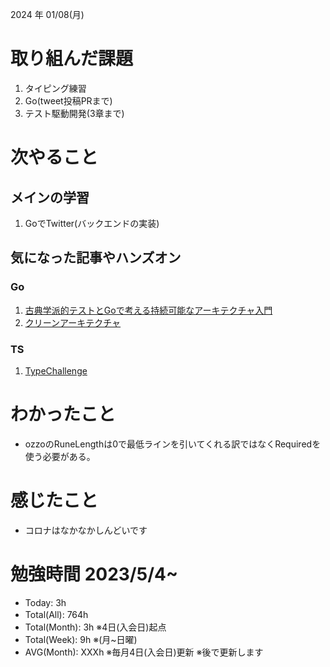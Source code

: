 
2024 年 01/08(月)

# 取り組んだ課題
1. タイピング練習
2. Go(tweet投稿PRまで)
3. テスト駆動開発(3章まで)
 
# 次やること

## メインの学習

1. GoでTwitter(バックエンドの実装)

## 気になった記事やハンズオン

### Go
1. [古典学派的テストとGoで考える持続可能なアーキテクチャ入門](https://zenn.dev/jy8752/books/73769005e6afa9/viewer/chapter1)
2. [クリーンアーキテクチャ](https://nuits.jp/entry/easiest-clean-architecture-2019-09)

### TS
1. [TypeChallenge](https://github.com/type-challenges/type-challenges/tree/main/questions/00004-easy-pick)

# わかったこと

* ozzoのRuneLengthは0で最低ラインを引いてくれる訳ではなくRequiredを使う必要がある。

# 感じたこと

* コロナはなかなかしんどいです

# 勉強時間 2023/5/4~

* Today: 3h
* Total(All): 764h　
* Total(Month): 3h ※4日(入会日)起点
* Total(Week): 9h ※(月~日曜)
* AVG(Month): XXXh ※毎月4日(入会日)更新 ※後で更新します
